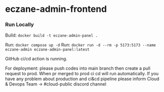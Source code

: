 # eczane-admin-frontend



### Run Locally

Build: `docker build -t eczane-admin-panel .`

Run: `docker compose up -d`
Run: `docker run -d --rm -p 5173:5173 --name eczane-admin eczane-admin-panel:latest`


GitHub ci/cd action is running. 

For deployment: please push codes into main branch then create a pull request to prod. When pr merged to 
prod ci cd will run automatically. If you have any problem about production and ci&cd pipeline please inform 
Cloud & Devops Team -> #cloud-public discord channel

